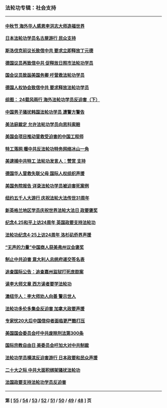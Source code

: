 ### 法轮功专辑：社会支持
---
#### [中秋节 海外华人感恩李洪志大师造福世界](../../pages/nf4386/n14084051.md?10070430) 
#### [日本法轮功学员名古屋游行 民众支持](../../pages/nf4386/n14077424.md?10070430) 
#### [斯洛伐克前议长致信中共 要求立即释放丁元德](../../pages/nf4386/n14074619.md?10070430) 
#### [德国议员再致信中共 促释放日照市法轮功学员](../../pages/nf4386/n14069901.md?10070430) 
#### [国会议员致函美国务卿 吁营救法轮功学员](../../pages/nf4386/n14068427.md?10070430) 
#### [德国人权协会致信中共 要求释放法轮功学员](../../pages/nf4386/n14045330.md?10070430) 
#### [组图： 24载风雨行 海外法轮功学员反迫害（下）](../../pages/nf4386/n14030279.md?10070430) 
#### [中国男子骚扰韩国法轮功学员 遭警方警告](../../pages/nf4386/n14033245.md?10070430) 
#### [美法庭裁定 允许法轮功学员向思科索赔](../../pages/nf4386/n14030620.md?10070430) 
#### [美国会项目推动营救受迫害的中国工程师](../../pages/nf4386/n14019887.md?10070430) 
#### [特工落网 曝中共反法轮功特务网络冰山一角](../../pages/nf4386/n14006412.md?10070430) 
#### [美逮捕中共特工 法轮功发言人：赞赏 支持](../../pages/nf4386/n14005107.md?10070430) 
#### [德国华人营救失联父母 国际人权组织声援](../../pages/nf4386/n14002019.md?10070430) 
#### [美国务院报告 详录法轮功学员被迫害死案例](../../pages/nf4386/n13997752.md?10070430) 
#### [纽约五千人大游行 庆祝法轮大法传世31周年](../../pages/nf4386/n13995110.md?10070430) 
#### [新英格兰地区学员庆祝世界法轮大法日 政要褒奖](../../pages/nf4386/n13990800.md?10070430) 
#### [纪念4.25和平上访24周年 英国政要支持法轮功](../../pages/nf4386/n13984057.md?10070430) 
#### [法轮功纪念4·25上访24周年 洛杉矶侨界声援](../../pages/nf4386/n13978796.md?10070430) 
#### [“无声的力量”中国商人获美弗州议会褒奖](../../pages/nf4386/n13941208.md?10070430) 
#### [制止中共迫害 意大利人总统府递交签名表](../../pages/nf4386/n13933726.md?10070430) 
#### [追查国际公告：追查嘉州监狱打死庞勋案](../../pages/nf4386/n13933461.md?10070430) 
#### [读李大师文章 西方读者要学法轮功](../../pages/nf4386/n13925142.md?10070430) 
#### [澳纽华人：李大师劝人向善 警示世人](../../pages/nf4386/n13924146.md?10070430) 
#### [法轮功多伦多集会反迫害 加拿大政要声援](../../pages/nf4386/n13881303.md?10070430) 
#### [专家忧20大后中国信仰者面临更严酷打压](../../pages/nf4386/n13874993.md?10070430) 
#### [美国国会委员会吁中共废除刑法第300条](../../pages/nf4386/n13868121.md?10070430) 
#### [国际宗教自由日 美委员会吁加大对中共制裁](../../pages/nf4386/n13855021.md?10070430) 
#### [法轮功学员横滨反迫害游行 日本政要和民众声援](../../pages/nf4386/n13847132.md?10070430) 
#### [二十大之际 中共大面积绑架骚扰法轮功](../../pages/nf4386/n13846381.md?10070430) 
#### [法国政要支持法轮功学员反迫害](../../pages/nf4386/n13841970.md?10070430) 

---
#### 第 [ [55](./55.md?10070430) / [54](./54.md?10070430) / [53](./53.md?10070430) / [52](./52.md?10070430) / [51](./51.md?10070430) / [50](./50.md?10070430) / [49](./49.md?10070430) / [48](./48.md?10070430) ] 页
